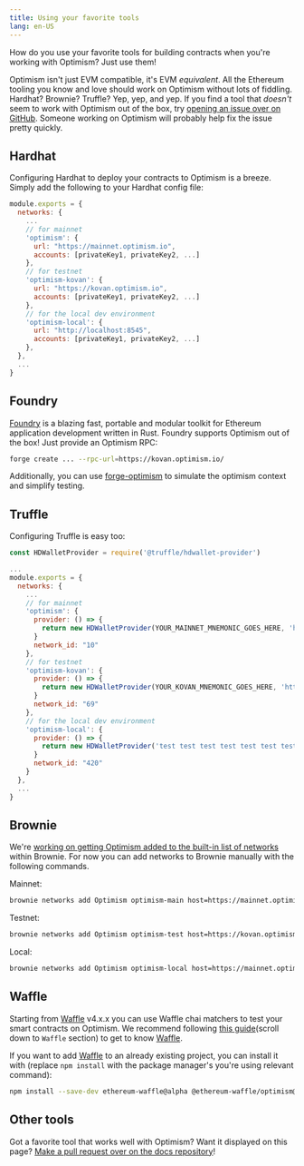 ```yaml
---
title: Using your favorite tools
lang: en-US
---
```


How do you use your favorite tools for building contracts when you're working with Optimism?
Just use them!

<!--
TODO: We need a page on EVM equivalence.
-->

Optimism isn't just EVM compatible, it's EVM *equivalent*.
All the Ethereum tooling you know and love should work on Optimism without lots of fiddling.
Hardhat? Brownie? Truffle?
Yep, yep, and yep.
If you find a tool that *doesn't* seem to work with Optimism out of the box, try [opening an issue over on GitHub](https://github.com/ethereum-optimism/optimism/issues).
Someone working on Optimism will probably help fix the issue pretty quickly.

## Hardhat

Configuring Hardhat to deploy your contracts to Optimism is a breeze.
Simply add the following to your Hardhat config file:

```js
module.exports = {
  networks: {
    ...
    // for mainnet
    'optimism': {
      url: "https://mainnet.optimism.io",
      accounts: [privateKey1, privateKey2, ...]
    },
    // for testnet
    'optimism-kovan': {
      url: "https://kovan.optimism.io",
      accounts: [privateKey1, privateKey2, ...]
    },
    // for the local dev environment
    'optimism-local': {
      url: "http://localhost:8545",
      accounts: [privateKey1, privateKey2, ...]
    },
  },
  ...
}
```

## Foundry

[Foundry](https://www.paradigm.xyz/2021/12/introducing-the-foundry-ethereum-development-toolbox) is a blazing fast, portable and modular toolkit for Ethereum application development written in Rust.
Foundry supports Optimism out of the box! 
Just provide an Optimism RPC:

```sh
forge create ... --rpc-url=https://kovan.optimism.io/
```

Additionally, you can use [forge-optimism](https://github.com/tarrencev/forge-optimism) to simulate the optimism context and simplify testing.

## Truffle

Configuring Truffle is easy too:

```js
const HDWalletProvider = require('@truffle/hdwallet-provider')

...
module.exports = {
  networks: {
    ...
    // for mainnet
    'optimism': {
      provider: () => {
        return new HDWalletProvider(YOUR_MAINNET_MNEMONIC_GOES_HERE, 'https://mainnet.optimism.io')
      }
      network_id: "10"
    },
    // for testnet
    'optimism-kovan': {
      provider: () => {
        return new HDWalletProvider(YOUR_KOVAN_MNEMONIC_GOES_HERE, 'https://kovan.optimism.io')
      }
      network_id: "69"
    },
    // for the local dev environment
    'optimism-local': {
      provider: () => {
        return new HDWalletProvider('test test test test test test test test test test test junk', 'http://localhost:8545')
      }
      network_id: "420"
    }
  },
  ...
}
```

## Brownie

We're [working on getting Optimism added to the built-in list of networks](https://github.com/eth-brownie/brownie/pull/1362) within Brownie.
For now you can add networks to Brownie manually with the following commands.

Mainnet:

```sh
brownie networks add Optimism optimism-main host=https://mainnet.optimism.io chainid=10 explorer=https://api-optimistic.etherscan.io/api multicall2=0x2DC0E2aa608532Da689e89e237dF582B783E552C
```

Testnet:

```sh
brownie networks add Optimism optimism-test host=https://kovan.optimism.io chainid=69 explorer=https://api-kovan-optimistic.etherscan.io/api multicall2=0x2DC0E2aa608532Da689e89e237dF582B783E552C
```

Local:

```sh
brownie networks add Optimism optimism-local host=https://mainnet.optimism.io chainid=420
```

## Waffle

Starting from [Waffle](https://github.com/TrueFiEng/Waffle) v4.x.x you can use Waffle chai matchers to test your smart contracts on Optimism. We recommend following [this guide](https://github.com/ethereum-optimism/optimism-tutorial/tree/main/getting-started)(scroll down to `Waffle` section) to get to know [Waffle](https://github.com/TrueFiEng/Waffle).

If you want to add [Waffle](https://github.com/TrueFiEng/Waffle) to an already existing project, you can install it with (replace `npm install` with the package manager's you're using relevant command):

```bash
npm install --save-dev ethereum-waffle@alpha @ethereum-waffle/optimism@alpha
```

## Other tools

Got a favorite tool that works well with Optimism?
Want it displayed on this page?
[Make a pull request over on the docs repository](https://github.com/ethereum-optimism/community-hub/pulls)!
